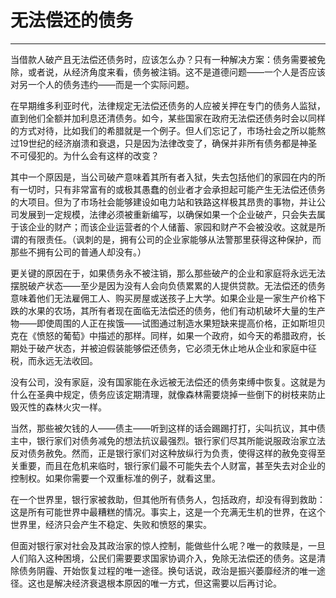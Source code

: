 # 无法偿还的债务

------

当借款人破产且无法偿还债务时，应该怎么办？只有一种解决方案：债务需要被免除，或者说，从经济角度来看，债务被注销。这不是道德问题——一个人是否应该对另一个人的债务违约——而是一个实际问题。

在早期维多利亚时代，法律规定无法偿还债务的人应被关押在专门的债务人监狱，直到他们全额并加利息还清债务。如今，某些国家在政府无法偿还债务时会以同样的方式对待，比如我们的希腊就是一个例子。但人们忘记了，市场社会之所以能熬过19世纪的经济崩溃和衰退，只是因为法律改变了，确保并非所有债务都是神圣不可侵犯的。为什么会有这样的改变？

其中一个原因是，当公司破产意味着其所有者入狱，失去包括他们的家园在内的所有一切时，只有非常富有的或极其愚蠢的创业者才会承担起可能产生无法偿还债务的大项目。但为了市场社会能够建设如电力站和铁路这样极其昂贵的事物，并让公司发展到一定规模，法律必须被重新编写，以确保如果一个企业破产，只会失去属于该企业的财产；而该企业运营者的个人储蓄、家园和财产不会被没收。这就是所谓的有限责任。（讽刺的是，拥有公司的企业家能够从法警那里获得这种保护，而那些不拥有公司的普通人却没有。）

更关键的原因在于，如果债务永不被注销，那么那些破产的企业和家庭将永远无法摆脱破产状态——至少是因为没有人会向负债累累的人提供贷款。无法偿还的债务意味着他们无法雇佣工人、购买房屋或送孩子上大学。如果企业是一家生产价格下跌的水果的农场，其所有者现在面临无法偿还的债务，他们有动机破坏大量的生产物——即使周围的人正在挨饿——试图通过制造水果短缺来提高价格，正如斯坦贝克在《愤怒的葡萄》中描述的那样。同样，如果一个政府，如今天的希腊政府，长期处于破产状态，并被迫假装能够偿还债务，它必须无休止地从企业和家庭中征税，而永远无法收回。

没有公司，没有家庭，没有国家能在永远被无法偿还的债务束缚中恢复。这就是为什么在圣典中规定，债务应该定期清理，就像森林需要烧掉一些倒下的树枝来防止毁灭性的森林火灾一样。

当然，那些被欠钱的人——债主——听到这样的话会踢踢打打，尖叫抗议，其中债主中，银行家们对债务减免的想法抗议最强烈。银行家们尽其所能说服政治家立法反对债务赦免。然而，正是银行家们对这种放纵行为负责，使得这样的赦免变得至关重要，而且在危机来临时，银行家们最不可能失去个人财富，甚至失去对企业的控制权。如果你需要一个双重标准的例子，就看这里。

在一个世界里，银行家被救助，但其他所有债务人，包括政府，却没有得到救助：这是所有可能世界中最糟糕的情况。事实上，这是一个充满无生机的世界，在这个世界里，经济只会产生不稳定、失败和愤怒的果实。

但面对银行家对社会及其政治家的惊人控制，能做些什么呢？唯一的救赎是，一旦人们陷入这种困境，公民们需要要求国家协调介入，免除无法偿还的债务。这是清除债务阴霾、开始恢复过程的唯一途径。换句话说，政治是振兴萎靡经济的唯一途径。这也是解决经济衰退根本原因的唯一方式，但这需要以后再讨论。
